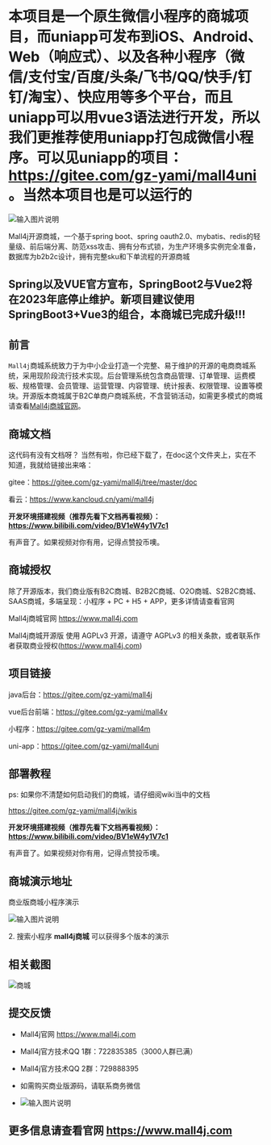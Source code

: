 # 本项目是一个原生微信小程序的商城项目，而uniapp可发布到iOS、Android、Web（响应式）、以及各种小程序（微信/支付宝/百度/头条/飞书/QQ/快手/钉钉/淘宝）、快应用等多个平台，而且uniapp可以用vue3语法进行开发，所以我们更推荐使用uniapp打包成微信小程序。可以见uniapp的项目：https://gitee.com/gz-yami/mall4uni 。当然本项目也是可以运行的


![输入图片说明](https://images.gitee.com/uploads/images/2019/0711/174845_6db7724e_5094767.png "商城.png")

Mall4j开源商城，一个基于spring boot、spring oauth2.0、mybatis、redis的轻量级、前后端分离、防范xss攻击、拥有分布式锁，为生产环境多实例完全准备，数据库为b2b2c设计，拥有完整sku和下单流程的开源商城

## Spring以及VUE官方宣布，SpringBoot2与Vue2将在2023年底停止维护。新项目建议使用SpringBoot3+Vue3的组合，本商城已完成升级!!!

## 前言

`Mall4j`商城系统致力于为中小企业打造一个完整、易于维护的开源的电商商城系统，采用现阶段流行技术实现。后台管理系统包含商品管理、订单管理、运费模板、规格管理、会员管理、运营管理、内容管理、统计报表、权限管理、设置等模块。开源版本商城属于B2C单商户商城系统，不含营销活动，如需更多模式的商城请查看[Mall4j商城官网](https://www.mall4j.com)。

## 商城文档

这代码有没有文档呀？ 当然有啦，你已经下载了，在doc这个文件夹上，实在不知道，我就给链接出来咯：

gitee：https://gitee.com/gz-yami/mall4j/tree/master/doc

看云：https://www.kancloud.cn/yami/mall4j

**开发环境搭建视频（推荐先看下文档再看视频）：https://www.bilibili.com/video/BV1eW4y1V7c1** 

有声音了。如果视频对你有用，记得点赞投币噢。

## 商城授权

除了开源版本，我们商业版有B2C商城、B2B2C商城、O2O商城、S2B2C商城、SAAS商城，多端呈现：小程序 + PC + H5 + APP，更多详情请查看官网 

Mall4j商城官网 https://www.mall4j.com

Mall4j商城开源版 使用 AGPLv3 开源，请遵守 AGPLv3 的相关条款，或者联系作者获取商业授权(https://www.mall4j.com)

## 项目链接

java后台：https://gitee.com/gz-yami/mall4j

vue后台前端：https://gitee.com/gz-yami/mall4v

小程序：https://gitee.com/gz-yami/mall4m

uni-app：https://gitee.com/gz-yami/mall4uni



## 部署教程

ps: 如果你不清楚如何启动我们的商城，请仔细阅wiki当中的文档


https://gitee.com/gz-yami/mall4j/wikis

**开发环境搭建视频（推荐先看下文档再看视频）：https://www.bilibili.com/video/BV1eW4y1V7c1** 

有声音了。如果视频对你有用，记得点赞投币噢。


## 商城演示地址

 商业版商城小程序演示

![输入图片说明](https://gitee.com/gz-yami/mall4j/raw/master/screenshot/%E5%AE%87%E5%AE%99%E7%89%88%E5%B0%8F%E7%A8%8B%E5%BA%8F.png)



​2. 搜索小程序 **mall4j商城** 可以获得多个版本的演示 


## 相关截图

![商城](https://images.gitee.com/uploads/images/2021/1110/145209_2ec1ad04_5094767.png "商城.png")







## 提交反馈

- Mall4j官网 https://www.mall4j.com
- Mall4j官方技术QQ 1群：722835385（3000人群已满）
- Mall4j官方技术QQ 2群：729888395
- 如需购买商业版源码，请联系商务微信

- ![输入图片说明](https://19838323.s21i.faiusr.com/4/4/ABUIABAEGAAgksmNlAYojomK2gIwrAI4rAI!160x160.png)

## 更多信息请查看官网 <https://www.mall4j.com>
